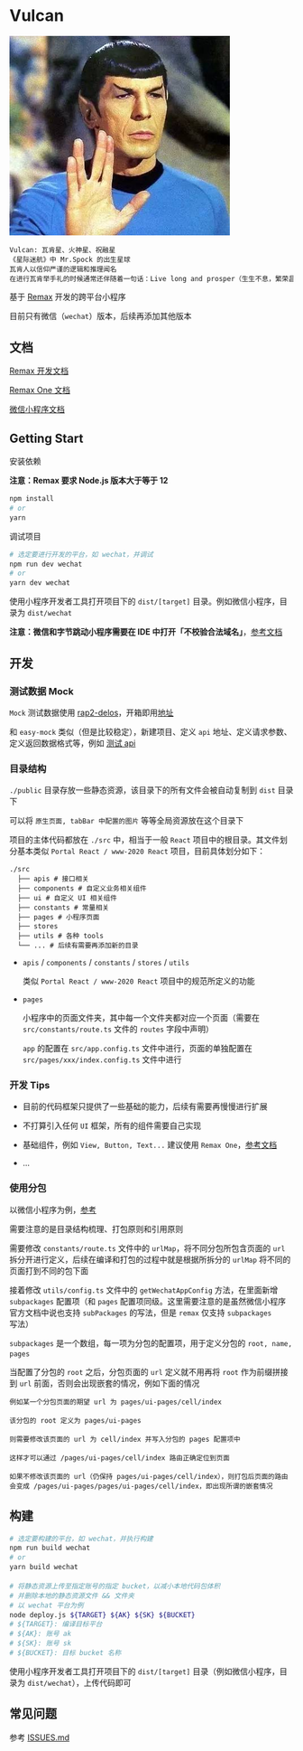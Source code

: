 # Vulcan

![Vulcan](./vulcan.jpg "Live long and prosper")

```bash
Vulcan: 瓦肯星、火神星、祝融星
《星际迷航》中 Mr.Spock 的出生星球
瓦肯人以信仰严谨的逻辑和推理闻名
在进行瓦肯举手礼的时候通常还伴随着一句话：Live long and prosper（生生不息，繁荣昌盛）
```

基于 [Remax](https://github.com/remaxjs/remax) 开发的跨平台小程序

目前只有微信（`wechat`）版本，后续再添加其他版本

## 文档

[Remax 开发文档](https://remaxjs.org/guide/quick-start)

[Remax One 文档](https://remaxjs.org/api/remax-one/components)

[微信小程序文档](https://developers.weixin.qq.com/miniprogram/dev/framework)

## Getting Start

安装依赖

**注意：Remax 要求 Node.js 版本大于等于 12**

```bash
npm install
# or
yarn
```

调试项目

```bash
# 选定要进行开发的平台，如 wechat，并调试
npm run dev wechat
# or
yarn dev wechat
```

使用小程序开发者工具打开项目下的 `dist/[target]` 目录。例如微信小程序，目录为 `dist/wechat`

**注意：微信和字节跳动小程序需要在 IDE 中打开「不校验合法域名」**，[参考文档](https://remaxjs.org/guide/basic/devtools)


## 开发

### 测试数据 Mock

`Mock` 测试数据使用 [rap2-delos](https://github.com/thx/rap2-delos)，开箱即用[地址](http://rap2.taobao.org)

和 `easy-mock` 类似（但是比较稳定），新建项目、定义 `api` 地址、定义请求参数、定义返回数据格式等，例如 [测试 api](http://rap2.taobao.org:38080/app/mock/263489/api/user)

### 目录结构

`./public` 目录存放一些静态资源，该目录下的所有文件会被自动复制到 `dist` 目录下

可以将 `原生页面, tabBar 中配置的图片` 等等全局资源放在这个目录下

项目的主体代码都放在 `./src` 中，相当于一般 `React` 项目中的根目录。其文件划分基本类似 `Portal React / www-2020 React` 项目，目前具体划分如下：

```shell
./src
  ├── apis # 接口相关
  ├── components # 自定义业务相关组件
  ├── ui # 自定义 UI 相关组件
  ├── constants # 常量相关
  ├── pages # 小程序页面
  ├── stores
  ├── utils # 各种 tools
  └── ... # 后续有需要再添加新的目录
```

- `apis` / `components` / `constants` / `stores` / `utils`

  类似 `Portal React / www-2020 React` 项目中的规范所定义的功能

- `pages`

  小程序中的页面文件夹，其中每一个文件夹都对应一个页面（需要在 `src/constants/route.ts` 文件的 `routes` 字段中声明）

  `app` 的配置在 `src/app.config.ts` 文件中进行，页面的单独配置在 `src/pages/xxx/index.config.ts` 文件中进行

### 开发 Tips

- 目前的代码框架只提供了一些基础的能力，后续有需要再慢慢进行扩展

- 不打算引入任何 `UI` 框架，所有的组件需要自己实现

- 基础组件，例如 `View, Button, Text...` 建议使用 `Remax One`，[参考文档](https://remaxjs.org/api/remax-one/components)

- ...

### 使用分包

以微信小程序为例，[参考](https://developers.weixin.qq.com/miniprogram/dev/framework/subpackages/basic.html)

需要注意的是目录结构梳理、打包原则和引用原则

需要修改 `constants/route.ts` 文件中的 `urlMap`，将不同分包所包含页面的 `url` 拆分开进行定义，后续在编译和打包的过程中就是根据所拆分的 `urlMap` 将不同的页面打到不同的包下面

接着修改 `utils/config.ts` 文件中的 `getWechatAppConfig` 方法，在里面新增 `subpackages` 配置项（和 `pages` 配置项同级。这里需要注意的是虽然微信小程序官方文档中说也支持 `subPackages` 的写法，但是 `remax` 仅支持 `subpackages` 写法）

`subpackages` 是一个数组，每一项为分包的配置项，用于定义分包的 `root, name, pages`

当配置了分包的 `root` 之后，分包页面的 `url` 定义就不用再将 `root` 作为前缀拼接到 `url` 前面，否则会出现嵌套的情况，例如下面的情况


```
例如某一个分包页面的期望 url 为 pages/ui-pages/cell/index

该分包的 root 定义为 pages/ui-pages

则需要修改该页面的 url 为 cell/index 并写入分包的 pages 配置项中

这样才可以通过 /pages/ui-pages/cell/index 路由正确定位到页面

如果不修改该页面的 url（仍保持 pages/ui-pages/cell/index），则打包后页面的路由会变成 /pages/ui-pages/pages/ui-pages/cell/index，即出现所谓的嵌套情况
```

## 构建

```bash
# 选定要构建的平台，如 wechat，并执行构建
npm run build wechat
# or
yarn build wechat

# 将静态资源上传至指定账号的指定 bucket，以减小本地代码包体积
# 并删除本地的静态资源文件 && 文件夹
# 以 wechat 平台为例
node deploy.js ${TARGET} ${AK} ${SK} ${BUCKET}
# ${TARGET}: 编译目标平台
# ${AK}: 账号 ak
# ${SK}: 账号 sk
# ${BUCKET}: 目标 bucket 名称
```

使用小程序开发者工具打开项目下的 `dist/[target]` 目录（例如微信小程序，目录为 `dist/wechat`），上传代码即可

## 常见问题

参考 [ISSUES.md](./ISSUES.md)
